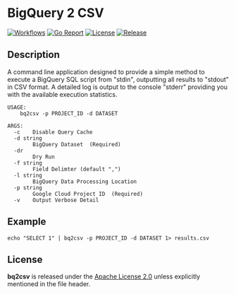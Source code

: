 # BigQuery 2 CSV

[![Workflows](https://github.com/wintermi/bq2csv/workflows/Go/badge.svg)](https://github.com/wintermi/bq2csv/actions)
[![Go Report](https://goreportcard.com/badge/github.com/wintermi/bq2csv)](https://goreportcard.com/report/github.com/wintermi/bq2csv)
[![License](https://img.shields.io/github/license/wintermi/bq2csv)](https://github.com/wintermi/bq2csv/blob/main/LICENSE)
[![Release](https://img.shields.io/github/v/release/wintermi/bq2csv?include_prereleases)](https://github.com/wintermi/bq2csv/releases)


## Description

A command line application designed to provide a simple method to execute a BigQuery SQL script from "stdin", outputting all results to "stdout" in CSV format.  A detailed log is output to the console "stderr" providing you with the available execution statistics.

```
USAGE:
    bq2csv -p PROJECT_ID -d DATASET

ARGS:
  -c	Disable Query Cache
  -d string
    	BigQuery Dataset  (Required)
  -dr
    	Dry Run
  -f string
    	Field Delimter (default ",")
  -l string
    	BigQuery Data Processing Location
  -p string
    	Google Cloud Project ID  (Required)
  -v	Output Verbose Detail
```

## Example

```
echo "SELECT 1" | bq2csv -p PROJECT_ID -d DATASET 1> results.csv
```


## License

**bq2csv** is released under the [Apache License 2.0](https://github.com/wintermi/bq2csv/blob/main/LICENSE) unless explicitly mentioned in the file header.
